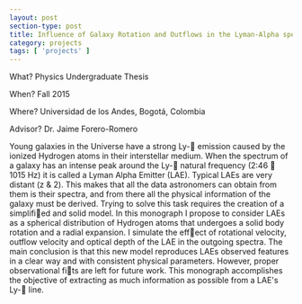 ```yaml
---
layout: post
section-type: post
title: Influence of Galaxy Rotation and Outflows in the Lyman-Alpha spectral line
category: projects
tags: [ 'projects' ]
---
```


What? Physics Undergraduate Thesis

When? Fall 2015

Where? Universidad de los Andes, Bogotá, Colombia

Advisor? Dr. Jaime Forero-Romero


Young galaxies in the Universe have a strong Ly- emission caused by the ionized Hydrogen atoms in their interstellar medium. When the spectrum of a galaxy has an intense peak around the Ly- natural frequency (2:46  1015 Hz) it is called a
Lyman Alpha Emitter (LAE). Typical LAEs are very distant (z & 2). This makes that all the data astronomers can obtain from them is their spectra, and from there all the physical information of the galaxy must be derived. Trying to solve this task
requires the creation of a simplified and solid model. In this monograph I propose to consider LAEs as a spherical distribution of Hydrogen atoms that undergoes a solid body rotation and a radial expansion. I simulate the effect of rotational velocity, outflow velocity and optical depth of the LAE in the outgoing spectra. The main conclusion is that this new model reproduces LAEs observed features in a clear way and with consistent physical parameters. However, proper observational fits are left for future work. This monograph accomplishes the objective of extracting as much information as possible from a LAE's Ly- line.

